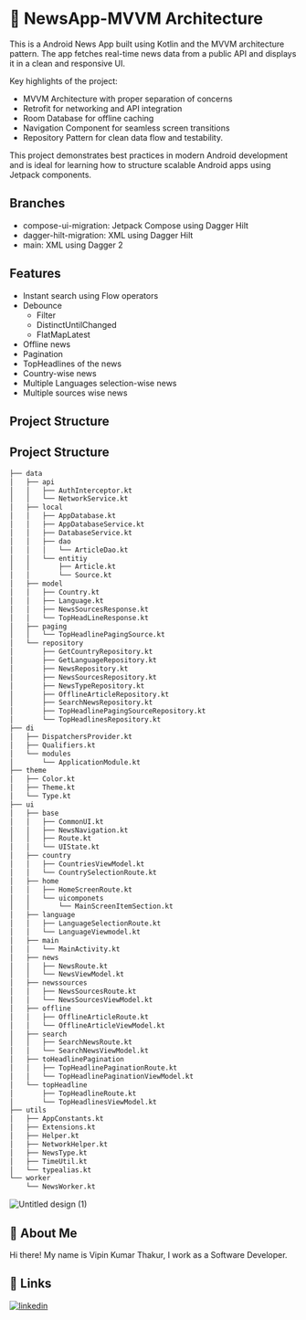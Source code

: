 
# 📰 NewsApp-MVVM Architecture

This is a  Android News App built using Kotlin and the MVVM architecture pattern. The app fetches real-time news data from a public API and displays it in a clean and responsive UI.

Key highlights of the project:

- MVVM Architecture with proper separation of concerns
- Retrofit for networking and API integration
- Room Database for offline caching
- Navigation Component for seamless screen transitions
- Repository Pattern for clean data flow and testability.

This project demonstrates best practices in modern Android development and is ideal for learning how to structure scalable Android apps using Jetpack components.

## Branches

- compose-ui-migration: Jetpack Compose using Dagger Hilt
- dagger-hilt-migration: XML using Dagger Hilt
- main: XML using Dagger 2
## Features

- Instant search using Flow operators
- Debounce
  - Filter
  - DistinctUntilChanged
  - FlatMapLatest
- Offline news
- Pagination
- TopHeadlines of the news
- Country-wise news
- Multiple Languages selection-wise news
- Multiple sources wise news
  
## Project Structure

## Project Structure
``` bash
├── data
│   ├── api
│   │   ├── AuthInterceptor.kt
│   │   └── NetworkService.kt
│   ├── local
│   │   ├── AppDatabase.kt
│   │   ├── AppDatabaseService.kt
│   │   ├── DatabaseService.kt
│   │   ├── dao
│   │   │   └── ArticleDao.kt
│   │   └── entitiy
│   │       ├── Article.kt
│   │       └── Source.kt
│   ├── model
│   │   ├── Country.kt
│   │   ├── Language.kt
│   │   ├── NewsSourcesResponse.kt
│   │   └── TopHeadLineResponse.kt
│   ├── paging
│   │   └── TopHeadlinePagingSource.kt
│   └── repository
│       ├── GetCountryRepository.kt
│       ├── GetLanguageRepository.kt
│       ├── NewsRepository.kt
│       ├── NewsSourcesRepository.kt
│       ├── NewsTypeRepository.kt
│       ├── OfflineArticleRepository.kt
│       ├── SearchNewsRepository.kt
│       ├── TopHeadlinePagingSourceRepository.kt
│       └── TopHeadlinesRepository.kt
├── di
│   ├── DispatchersProvider.kt
│   ├── Qualifiers.kt
│   └── modules
│       └── ApplicationModule.kt
├── theme
│   ├── Color.kt
│   ├── Theme.kt
│   └── Type.kt
├── ui
│   ├── base
│   │   ├── CommonUI.kt
│   │   ├── NewsNavigation.kt
│   │   ├── Route.kt
│   │   └── UIState.kt
│   ├── country
│   │   ├── CountriesViewModel.kt
│   │   └── CountrySelectionRoute.kt
│   ├── home
│   │   ├── HomeScreenRoute.kt
│   │   └── uicomponets
│   │       └── MainScreenItemSection.kt
│   ├── language
│   │   ├── LanguageSelectionRoute.kt
│   │   └── LanguageViewmodel.kt
│   ├── main
│   │   └── MainActivity.kt
│   ├── news
│   │   ├── NewsRoute.kt
│   │   └── NewsViewModel.kt
│   ├── newssources
│   │   ├── NewsSourcesRoute.kt
│   │   └── NewsSourcesViewModel.kt
│   ├── offline
│   │   ├── OfflineArticleRoute.kt
│   │   └── OfflineArticleViewModel.kt
│   ├── search
│   │   ├── SearchNewsRoute.kt
│   │   └── SearchNewsViewModel.kt
│   ├── toHeadlinePagination
│   │   ├── TopHeadlinePaginationRoute.kt
│   │   └── TopHeadlinePaginationViewModel.kt
│   └── topHeadline
│       ├── TopHeadlineRoute.kt
│       └── TopHeadlinesViewModel.kt
├── utils
│   ├── AppConstants.kt
│   ├── Extensions.kt
│   ├── Helper.kt
│   ├── NetworkHelper.kt
│   ├── NewsType.kt
│   ├── TimeUtil.kt
│   └── typealias.kt
└── worker
    └── NewsWorker.kt
```
![Untitled design (1)](https://github.com/user-attachments/assets/11556e2c-3344-4afb-a6de-74199c0c3422)

## 🚀 About Me
Hi there! My name is Vipin Kumar Thakur, I work as a Software Developer.

## 🔗 Links
[![linkedin](https://img.shields.io/badge/linkedin-0A66C2?style=for-the-badge&logo=linkedin&logoColor=white)](https://www.linkedin.com/in/vipin-kumar-thakur-6b3a9415a/)


